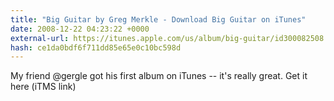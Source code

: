 ```yaml
---
title: "Big Guitar by Greg Merkle - Download Big Guitar on iTunes"
date: 2008-12-22 04:23:22 +0000
external-url: https://itunes.apple.com/us/album/big-guitar/id300082508
hash: ce1da0bdf6f711dd85e65e0c10bc598d
---
```


My friend @gergle got his first album on iTunes -- it's really great. Get it here (iTMS link)
